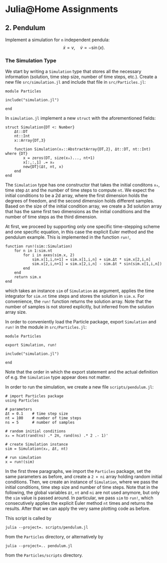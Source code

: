 
# Julia@Home Assignments

## 2. Pendulum

Implement a simulation for `n` independent pendula:
$$
\dot{x} = v , \quad
\dot{v} = - \sin(x) .
$$


### The Simulation Type

We start by writing a `Simulation` type that stores all the necessary information (solution, time step size, number of time steps, etc.).
Create a new file `src/simulation.jl` and include that file in `src/Particles.jl`:
```julia; eval=false
module Particles

include("simulation.jl")

end
```

In `simulation.jl` implement a new `struct` with the aforementioned fields:
```julia; eval=false
struct Simulation{DT <: Number}
    Δt::DT
    nt::Int
    x::Array{DT,3}

    function Simulation(x₀::AbstractArray{DT,2}, Δt::DT, nt::Int) where {DT}
        x = zeros(DT, size(x₀)..., nt+1)
        x[:,:,1] .= x₀
        new{DT}(Δt, nt, x)
    end
end
```
The `Simulation` type has one constructor that takes the initial conditons `x₀`, time step `Δt` and the number of time steps to compute `nt`.
We expect the initial conditions to be a 2d array, where the first dimension holds the degrees of freedom, and the second dimension holds different samples.
Based on the size of the initial condition array, we create a 3d solution array that has the same first two dimensions as the initial conditions and the number of time steps as the third dimension.

At first, we proceed by supporting only one specific time-stepping scheme and one specific equation, in this case the explicit Euler method and the pendulum example.
This is implemented in the function `run!`,
```julia; eval=false
function run!(sim::Simulation)
    for n in 1:sim.nt
        for i in axes(sim.x, 2)
            sim.x[1,i,n+1] = sim.x[1,i,n] + sim.Δt * sim.x[2,i,n]
            sim.x[2,i,n+1] = sim.x[2,i,n] - sim.Δt * sin(sim.x[1,i,n])
        end
    end
    return sim.x
end
```
which takes an instance `sim` of `Simulation` as argument, applies the time integrator for `sim.nt` time steps and stores the solution in `sim.x`.
For convenience, the `run!` function returns the solution array.
Note that the number of samples is not stored explicitly, but inferred from the solution array size.

In order to conveniently load the Particle package, export `Simulation` and `run!` in the module in `src/Particles.jl`:
```julia; eval=false
module Particles

export Simulation, run!

include("simulation.jl")

end
```
Note that the order in which the export statement and the actual definition of e.g. the `Simulation` type appear does not matter.

In order to run the simulation, we create a new file `scripts/pendulum.jl`:
```julia; eval=false
# import Particles package
using Particles

# parameters
Δt = 0.1    # time step size
nt = 100    # number of time steps
ns = 5      # number of samples

# random initial conditions
x₀ = hcat(rand(ns) .* 2π, rand(ns) .* 2 .- 1)'

# create Simulation instance
sim = Simulation(x₀, Δt, nt)

# run simulation
x = run!(sim)
```
In the first three paragraphs, we import the `Particles` package, set the same parameters as before, and create a `2 × ni` array holding random initial conditions.
Then, we create an instance of `Simulation`, where we pass the initial conditions, time step size and number of time steps.
Note that in the following, the global variables `Δt`, `nt` and `ni` are not used anymore, but only the `sim` value is passed around.
In particular, we pass `sim` to `run!`, which consecutively applies the explicit Euler method `nt` times and returns the results.
After that we can apply the very same plotting code as before.

This script is called by
```shell
julia --project=. scripts/pendulum.jl
```
from the `Particles` directory, or alternatively by
```shell
julia --project=.. pendulum.jl
```
from the `Particles/scripts` directory.
